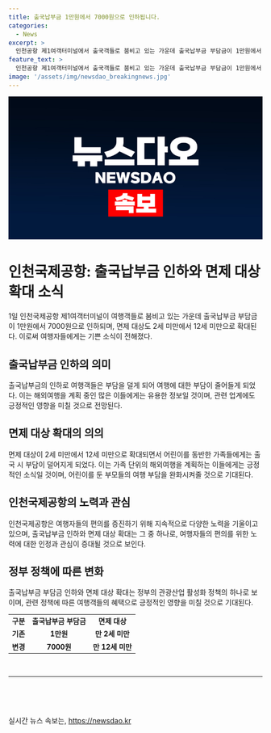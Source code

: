 ```yaml
---
title: 출국납부금 1만원에서 7000원으로 인하됩니다.
categories:
  - News
excerpt: >
  인천공항 제1여객터미널에서 출국객들로 붐비고 있는 가운데 출국납부금 부담금이 1만원에서 7000원으로 인하되며, 면제 대상이 2세 미만에서 12세 미만으로 확대된다. 이로써 여행객들에게 경제적 혜택이 주어지고, 2024년 7월 1일부터 시행된다는데 많은 이목이 집중되고 있다.
feature_text: >
  인천공항 제1여객터미널에서 출국객들로 붐비고 있는 가운데 출국납부금 부담금이 1만원에서 7000원으로 인하되며, 면제 대상이 2세 미만에서 12세 미만으로 확대된다. 이로써 여행객들에게 경제적 혜택이 주어지고, 2024년 7월 1일부터 시행된다는데 많은 이목이 집중되고 있다.
image: '/assets/img/newsdao_breakingnews.jpg'
---
```


<p><img src="/assets/img/newsdao_breakingnews.jpg" alt="cryptoinkorea 속보" /></p>

<h1>인천국제공항: 출국납부금 인하와 면제 대상 확대 소식</h1>

<p data-ke-size="size16">1일 인천국제공항 제1여객터미널이 여행객들로 붐비고 있는 가운데 출국납부금 부담금이 1만원에서 7000원으로 인하되며, 면제 대상도 2세 미만에서 12세 미만으로 확대된다. 이로써 여행자들에게는 기쁜 소식이 전해졌다.</p>

<h2 data-ke-size="size26">출국납부금 인하의 의미</h2>

<p data-ke-size="size16">출국납부금의 인하로 여행객들은 부담을 덜게 되어 여행에 대한 부담이 줄어들게 되었다. 이는 해외여행을 계획 중인 많은 이들에게는 유용한 정보일 것이며, 관련 업계에도 긍정적인 영향을 미칠 것으로 전망된다.</p>

<h2 data-ke-size="size26">면제 대상 확대의 의의</h2>

<p data-ke-size="size16">면제 대상이 2세 미만에서 12세 미만으로 확대되면서 어린이를 동반한 가족들에게는 출국 시 부담이 덜어지게 되었다. 이는 가족 단위의 해외여행을 계획하는 이들에게는 긍정적인 소식일 것이며, 어린이를 둔 부모들의 여행 부담을 완화시켜줄 것으로 기대된다.</p>

<h2 data-ke-size="size26">인천국제공항의 노력과 관심</h2>

<p data-ke-size="size16">인천국제공항은 여행자들의 편의를 증진하기 위해 지속적으로 다양한 노력을 기울이고 있으며, 출국납부금 인하와 면제 대상 확대는 그 중 하나로, 여행자들의 편의를 위한 노력에 대한 인정과 관심이 증대될 것으로 보인다.</p>

<h2 data-ke-size="size26">정부 정책에 따른 변화</h2>

<p data-ke-size="size16">출국납부금 부담금 인하와 면제 대상 확대는 정부의 관광산업 활성화 정책의 하나로 보이며, 관련 정책에 따른 여행객들의 혜택으로 긍정적인 영향을 미칠 것으로 기대된다.</p>

<table>
    <tbody>
        <tr>
            <td style="text-align: center; height: 17px;"><b>구분</b></td>
            <td style="text-align: center; height: 17px;"><b>출국납부금 부담금</b></td>
            <td style="text-align: center; height: 17px;"><b>면제 대상</b></td>
        </tr>
        <tr>
            <td style="text-align: center; height: 17px;"><b>기존</b></td>
            <td style="text-align: center; height: 17px;"><b>1만원</b></td>
            <td style="text-align: center; height: 17px;"><b>만 2세 미만</b></td>
        </tr>
        <tr>
            <td style="text-align: center; height: 17px;"><b>변경</b></td>
            <td style="text-align: center; height: 17px;"><b>7000원</b></td>
            <td style="text-align: center; height: 17px;"><b>만 12세 미만</b></td>
        </tr>
    </tbody>
</table>

<p data-ke-size="size16">&nbsp;</p>

<hr>

<p data-ke-size="size16">&nbsp;</p>

<p data-ke-size="size16">&nbsp;</p>
실시간 뉴스 속보는, <a href="https://newsdao.kr" rel="dofollow">https://newsdao.kr</a>


